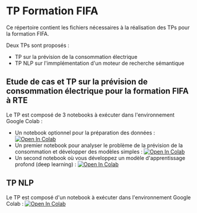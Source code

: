 <!---TODO : tout refaire en Keras et TensorFlow 2)-->

 # TP Formation FIFA

Ce répertoire contient les fichiers nécessaires à la réalisation des TPs pour la formation FIFA.

Deux TPs sont proposés :

* TP sur la prévision de la consommation électrique 
* TP NLP sur l'immplémentation d'un moteur de recherche sémantique

## Etude de cas et TP sur la prévision de consommation électrique pour la formation FIFA à RTE

Le TP est composé de 3 notebooks à exécuter dans l'environnement Google Colab :
* Un notebook optionnel pour la préparation des données : [![Open In Colab](https://colab.research.google.com/assets/colab-badge.svg)](https://colab.research.google.com/github/rte-france/Formation_FIFA/blob/master/TP_Prev_conso/preparation_donnees.ipynb)
* Un premier notebook pour analyser le problème de la prévision de la consommation et développer des modèles simples : [![Open In Colab](https://colab.research.google.com/assets/colab-badge.svg)](https://colab.research.google.com/github/rte-france/Formation_FIFA/blob/FIFA_2024/TP_Prev_conso/etude_de_cas_conso-systeme_expert_ML.ipynb)
* Un second notebook où vous développez un modèle d'apprentissage profond (deep learning) : [![Open In Colab](https://colab.research.google.com/assets/colab-badge.svg)](https://colab.research.google.com/github/rte-france/Formation_FIFA/blob/FIFA_2024/TP_Prev_conso/etude_de_cas_conso-deep_learning.ipynb)

<!--
En Commentaire tant que Binder n'est pas réparé : 
Pour lancer l'etude de cas et le TP dans votre navigateur, cliquer sur le bouton "launch binder" ci-dessous. Cela déploiera le TP sur un serveur qui vous est attribué par Binder pour une session de 12 heures. 
[![Binder](https://mybinder.org/badge.svg)](https://mybinder.org/v2/gh/rte-france/Formation_FIFA/master))

Quelques points à avoir en tête :
* Pour lire les données, un mot de passe vous sera nécessaire.
* Par expérience, il vaut mieux utiliser Firefox comme navigateur plutôt qu'Internet Explorer.
* Les session Binder sont sujettes à un timeout de quelques minutes qui obligent à relancer le serveur.

You will find 3 notebooks:
* An optional data preparation notebook
* a first notebook to analyze the forecasting problem and develop kind of models [![Open In Colab](https://colab.research.google.com/assets/colab-badge.svg)](https://colab.research.google.com/github/rte-france/Formation_FIFA/blob/FIFA_2024/TP_Prev_conso/etude_de_cas_conso-systeme_expert_ML.ipynb)
* a second notebook where you develop a deep learning model specifically [![Open In Colab](https://colab.research.google.com/assets/colab-badge.svg)](https://colab.research.google.com/github/rte-france/Formation_FIFA/blob/FIFA_2024/TP_Prev_conso/etude_de_cas_conso-deep_learning.ipynb)
-->

## TP NLP

Le TP est composé d'un notebook à exécuter dans l'environnement Google Colab : [![Open In Colab](https://colab.research.google.com/assets/colab-badge.svg)](https://colab.research.google.com/github/rte-france/Formation_FIFA/blob/FIFA_2024/TP_NLP/TP_Embeddings.ipynb)
